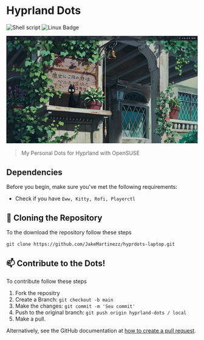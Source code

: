 # Hyprland Dots

![Shell script](https://img.shields.io/badge/Shell_Script-0d1117?style=for-the-badge&logo=gnu-bash&logoColor=white)
![Linux Badge](https://img.shields.io/badge/Linux-0d1117?style=for-the-badge&logo=linux&logoColor=white)

<img src="./img/demo.png" alt="Demo">

> My Personal Dots for Hyprland with OpenSUSE

## Dependencies

Before you begin, make sure you've met the following requirements:

* Check if you have `Eww, Kitty, Rofi, Playerctl`

## 🚀 Cloning the Repository
To the download the repository follow these steps

```
git clone https://github.com/JakeMartinezz/hyprdots-laptop.git
```

## 📫 Contribute to the Dots!
To contribute follow these steps


1. Fork the repositry
2. Create a Branch: `git checkout -b main`
3. Make the changes: `git commit -m 'Seu commit'`
4. Push to the original branch: `git push origin hyprland-dots / local`
5. Make a pull.

Alternatively, see the GitHub documentation at [how to create a pull request](https://help.github.com/en/github/collaborating-with-issues-and-pull-requests/creating-a-pull-request).

